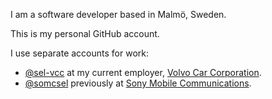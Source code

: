 I am a software developer based in Malmö, Sweden.

This is my personal GitHub account.

I use separate accounts for work:

* [@sel-vcc](https://github.com/sel-vcc) at my current employer, [Volvo Car Corporation](https://github.com/volvo-cars).
* [@somcsel](https://github.com/somcsel) previously at [Sony Mobile Communications](https://github.com/SonyMobile).
